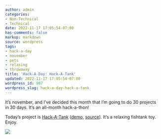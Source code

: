 ```yaml
---
author: admin
categories:
- Non-Technical
- Technical
date: 2022-11-17 17:05:54-07:00
has-comments: false
markup: markdown
source: wordpress
tags:
- hack-a-day
- november
- pets
- relaxing
- throwaway
title: 'Hack-A-Day: Hack-A-Tank'
updated: 2022-11-17 17:05:54-07:00
wordpress_id: 907
wordpress_slug: hack-a-day-hack-a-tank
---
```

It’s november, and I’ve decided this month that I’m going to do 30 projects in 30 days. It’s an all-month hack-a-thon!

Today’s project is [Hack-A-Tank](https://tilde.za3k.com/hackaday/tank/) ([demo](https://tilde.za3k.com/hackaday/tank/), [source](https://github.com/za3k/day17_tank)). It’s a relaxing fishtank toy. Enjoy.

[![](https://blog.za3k.com/wp-content/uploads/2022/11/screenshot-15.png)](https://blog.za3k.com/wp-content/uploads/2022/11/screenshot-15.png)
